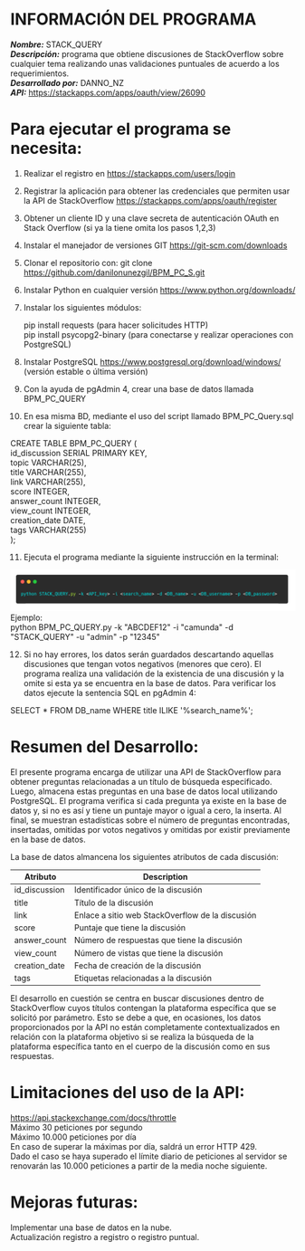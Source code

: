 # INFORMACIÓN DEL PROGRAMA
***Nombre:*** STACK_QUERY<br>
***Descripción:*** programa que obtiene discusiones de StackOverflow sobre cualquier tema realizando unas validaciones puntuales de acuerdo a los requerimientos.<br>
***Desarrollado por:*** DANNO_NZ<br>
***API:*** https://stackapps.com/apps/oauth/view/26090

# Para ejecutar el programa se necesita:

1. Realizar el registro en https://stackapps.com/users/login
2. Registrar la aplicación para obtener las credenciales que permiten usar la API de StackOverflow https://stackapps.com/apps/oauth/register
3. Obtener un cliente ID y una clave secreta de autenticación OAuth en Stack Overflow (si ya la tiene omita los pasos 1,2,3)
4. Instalar el manejador de versiones GIT https://git-scm.com/downloads 
5. Clonar el repositorio con: git clone https://github.com/danilonunezgil/BPM_PC_S.git
6. Instalar Python en cualquier versión https://www.python.org/downloads/
7. Instalar los siguientes módulos:

   pip install requests (para hacer solicitudes HTTP)<br>
   pip install psycopg2-binary (para conectarse y realizar operaciones con PostgreSQL)
   
8. Instalar PostgreSQL https://www.postgresql.org/download/windows/ (versión estable o última versión)
9. Con la ayuda de pgAdmin 4, crear una base de datos llamada BPM_PC_QUERY
10. En esa misma BD, mediante el uso del script llamado BPM_PC_Query.sql crear la siguiente tabla:
   
   CREATE TABLE BPM_PC_QUERY (<br>
      id_discussion SERIAL PRIMARY KEY,<br>
      topic VARCHAR(25),<br>
      title VARCHAR(255),<br>
      link VARCHAR(255),<br>
      score INTEGER,<br>
      answer_count INTEGER,<br>
      view_count INTEGER,<br>
      creation_date DATE,<br>
      tags VARCHAR(255)<br>
   );<br>
   
11. Ejecuta el programa mediante la siguiente instrucción en la terminal:

   ![Comando para ejecutar el programa](./comando_ejecucion.png)
   Ejemplo: <br>python BPM_PC_QUERY.py -k "ABCDEF12" -i "camunda" -d "STACK_QUERY" -u "admin" -p "12345"

12. Si no hay errores, los datos serán guardados descartando aquellas discusiones que tengan votos negativos (menores que cero). El programa realiza una validación de la existencia de una discusión y la omite si esta ya se encuentra en la base de datos. Para verificar los datos ejecute la sentencia SQL en pgAdmin 4:

SELECT * FROM DB_name WHERE title ILIKE '%search_name%';

# Resumen del Desarrollo: 
El presente programa encarga de utilizar una API de StackOverflow para obtener preguntas relacionadas a un título de búsqueda especificado. Luego, almacena estas preguntas en una base de datos local utilizando PostgreSQL. El programa verifica si cada pregunta ya existe en la base de datos y, si no es así y tiene un puntaje mayor o igual a cero, la inserta. Al final, se muestran estadísticas sobre el número de preguntas encontradas, insertadas, omitidas por votos negativos y omitidas por existir previamente en la base de datos.

La base de datos almancena los siguientes atributos de cada discusión:

| Atributo | Description |
| --- | --- |
| id_discussion | Identificador único de la discusión |
| title | Título de la discusión |
| link | Enlace a sitio web StackOverflow de la discusión |
| score | Puntaje que tiene la discusión |
| answer_count | Número de respuestas que tiene la discusión |
| view_count | Número de vistas que tiene la discusión |
| creation_date | Fecha de creación de la discusión |
| tags | Etiquetas relacionadas a la discusión |

El desarrollo en cuestión se centra en buscar discusiones dentro de StackOverflow cuyos títulos contengan la plataforma específica que se solicitó por parámetro. Esto se debe a que, en ocasiones, los datos proporcionados por la API no están completamente contextualizados en relación con la plataforma objetivo si se realiza la búsqueda de la plataforma específica tanto en el cuerpo de la discusión como en sus respuestas. 

# Limitaciones del uso de la API:
https://api.stackexchange.com/docs/throttle<br>
Máximo 30 peticiones por segundo<br>
Máximo 10.000 peticiones por día<br>
En caso de superar la máximas por día, saldrá un error HTTP 429.<br>
Dado el caso se haya superado el límite diario de peticiones al servidor se renovarán las 10.000 peticiones a partir de la media noche siguiente.

# Mejoras futuras:
Implementar una base de datos en la nube.<br>
Actualización registro a registro o registro puntual.<br>
